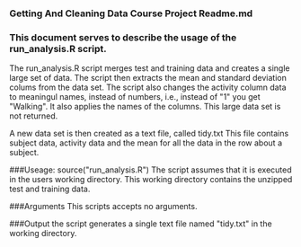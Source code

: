 ### Getting And Cleaning Data Course Project Readme.md
### This document serves to describe the usage of the run_analysis.R script. 

The run_analysis.R script merges test and training data and creates a single large set of data.
The script then extracts the mean and standard deviation colums from the data set. 
The script also changes the activity column data to meaningul names, instead of numbers, i.e., instead of "1" you get "Walking".
It also applies the names of the columns. 
This large data set is not returned.

A new data set is then created as a text file, called tidy.txt
This file contains subject data, activity data and the mean for all the data in the row about a subject.

###Useage: 
source("run_analysis.R")
The script assumes that it is executed in the users working directory. This working directory contains the unzipped test and training data.

###Arguments
This scripts accepts no arguments.

###Output 
the script generates a single text file named "tidy.txt" in the working directory. 







